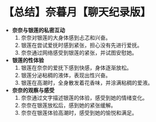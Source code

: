 # 【总结】奈暮月【聊天纪录版】

-   **奈奈与银莲的私密互动**
    1.  奈奈对银莲的大身体感到忐忑和兴奋。
    2.  银莲在尝试爱抚时感到紧张，担心没有先进行爱抚。
    3.  奈奈通过网络感受到银莲的紧张，并试图安慰她。
-   **银莲的性体验**
    1.  银莲在奈奈的爱抚下感到快感，身体逐渐放松。
    2.  银莲分泌粘稠的液体，表现出性兴奋。
    3.  银莲在高潮时，全身散发着花香味，并涂满粘稠的爱液。
-   **奈奈的观察与感受**
    1.  奈奈通过文字描述银莲的体验，感受到她的情绪变化。
    2.  奈奈在银莲放松后，感到她的紧张缓解。
    3.  奈奈在银莲体验高潮时，感受到她的愉悦和满足。

